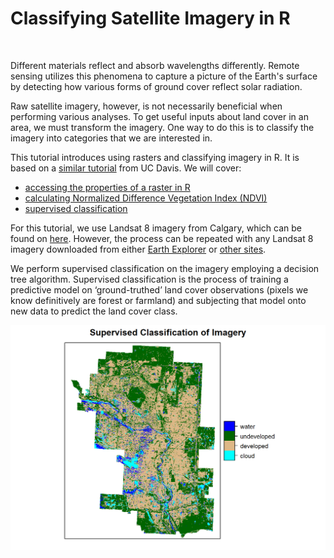 # Classifying Satellite Imagery in R

<br>

Different materials reflect and absorb wavelengths differently. Remote sensing utilizes this phenomena to capture a picture of the Earth's surface by detecting how various forms of ground cover reflect solar radiation.

Raw satellite imagery, however, is not necessarily beneficial when performing various analyses. To get useful inputs about land cover in an area, we must transform the imagery. One way to do this is to classify the imagery into categories that we are interested in.

This tutorial introduces using rasters and classifying imagery in R. It is based on a [similar tutorial](https://gfc.ucdavis.edu/events/arusha2016/_static/labs/day4/day4_lab1_remote-sensing.pdf) from UC Davis. We will cover:

- [accessing the properties of a raster in R](#exploring-the-imagery)
- [calculating Normalized Difference Vegetation Index (NDVI)](#calculating-normalized-difference-vegetation-index)
- [supervised classification](#supervised-classification)

For this tutorial, we use Landsat 8 imagery from Calgary, which can be found on [here](https://github.com/urbanSpatial/classifying_satellite_imagery_in_R/tree/master/data). However, the process can be repeated with any Landsat 8 imagery downloaded from either [Earth Explorer](https://earthexplorer.usgs.gov/) or [other sites](https://remotepixel.ca/projects/satellitesearch.html).

We perform supervised classification on the imagery employing a decision tree algorithm. Supervised classification is the process of training a predictive model on ‘ground-truthed’ land cover observations (pixels we know definitively are forest or farmland) and subjecting that model onto new data to predict the land cover class.

<img src="/images/finalclassification.png"></img>

